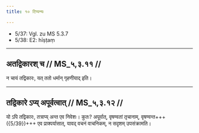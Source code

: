 ```yaml
---
title: १० टिप्पन्यः

---
```

- 5/37: Vgl. zu MS 5.3.7
- 5/38: E2: hīṣṭaṃ

____________________________________________


## अतद्विकारश् च // MS_५,३.११ //

न चायं तद्विकारः, यत् ततो धर्मान् गृहणीयाद् इति।


____________________________________________


## तद्विकारे ऽप्य् अपूर्वत्वात् // MS_५,३.१२ //

यो ऽपि तद्विकारः, तत्राप्य् अन्त एव निवेशः। कुतः? अपूर्वात्, वृषण्वतां तृचानाम्, वृषण्वन्त+++({5/39})+++ एव प्राक्पर्यासात्, यावद् वचनं वाचनिकम्, न सदृशम् उपसंक्रामति।
